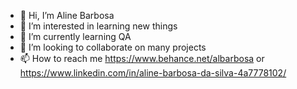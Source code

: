 - 👋 Hi, I’m Aline Barbosa
- 👀 I’m interested in learning new things
- 🌱 I’m currently learning QA
- 💞️ I’m looking to collaborate on many projects
- 📫 How to reach me https://www.behance.net/albarbosa or https://www.linkedin.com/in/aline-barbosa-da-silva-4a7778102/

<!---
albarbsilva/albarbsilva is a ✨ special ✨ repository because its `README.md` (this file) appears on your GitHub profile.
You can click the Preview link to take a look at your changes.
--->
